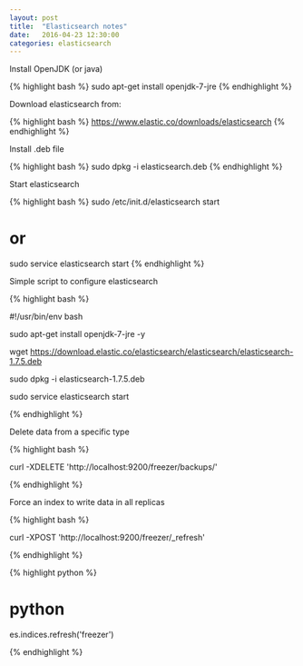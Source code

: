 ```yaml
---
layout: post
title:  "Elasticsearch notes"
date:   2016-04-23 12:30:00
categories: elasticsearch
---
```


Install OpenJDK (or java)

{% highlight bash %}
sudo apt-get install openjdk-7-jre
{% endhighlight %}

Download elasticsearch from:

{% highlight bash %}
https://www.elastic.co/downloads/elasticsearch
{% endhighlight %}

Install .deb file

{% highlight bash %}
sudo dpkg -i elasticsearch.deb
{% endhighlight %}

Start elasticsearch

{% highlight bash %}
sudo /etc/init.d/elasticsearch start
# or
sudo service elasticsearch start
{% endhighlight %}


Simple script to configure elasticsearch

{% highlight bash %}

#!/usr/bin/env bash

sudo apt-get install openjdk-7-jre -y

wget https://download.elastic.co/elasticsearch/elasticsearch/elasticsearch-1.7.5.deb

sudo dpkg -i elasticsearch-1.7.5.deb

sudo service elasticsearch start

{% endhighlight %}


Delete data from a specific type

{% highlight bash %}

curl -XDELETE 'http://localhost:9200/freezer/backups/'

{% endhighlight %}


Force an index to write data in all replicas

{% highlight bash %}

curl -XPOST 'http://localhost:9200/freezer/_refresh'

{% endhighlight %}

{% highlight python %}

# python
es.indices.refresh('freezer')

{% endhighlight %}
